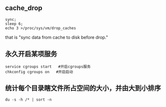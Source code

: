  ## cache_drop
 
 ```vim
 sync;
 sleep 6;
 echo 3 >/proc/sys/vm/drop_caches
 ```
 that is "sync data from cache to disk before drop."
## 永久开启某项服务
```vim 
service cgroups start   #开启cgroups服务
chkconfig cgroups on   #开启启动
```
## 统计每个目录瞎文件所占空间的大小，并由大到小排序

```vim 
du -s -h /* | sort -n
```
